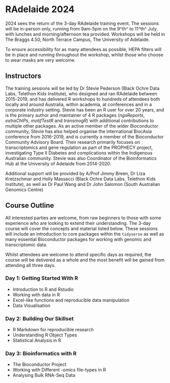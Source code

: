 # RAdelaide 2024

2024 sees the return of the 3-day RAdelaide training event.
The sessions will be in-person only, running from 9am-5pm on the 9^th^ to 11^th^ July, with lunches and morning/afternoon tea provided.
Workshops will be held in The Braggs 4.50, North Terrace Campus, The University of Adelaide.

To ensure accessibility for as many attendees as possible, HEPA filters will be in place and running throughout the workshop, whilst those who choose to wear masks are very welcome.

## Instructors

The training sessions will be led by Dr Stevie Pederson (Black Ochre Data Labs, Telethon Kids Institute), who designed and ran RAdelaide between 2015-2019, and has delivered R workshops to hundreds of attendees both locally and around Australia, within academia, at conferences and in a corporate industry setting.
Stevie has been an R user for over 20 years, and is the primary author and maintainer of 4 R packages (*ngsReports*, *extraChIPs*, *motifTestR* and *transmogR*) with additional contributions to multiple other packages.
As an active member of the wider Bioconductor community, Stevie has also helped organise the international BiocAsia conference from 2016-2019, and is currently a member of the Bioconductor Community Advisory Board.
Their research primarily focuses on transcriptomics and gene regulation as part of the PROPHECY project, investigating Type II Diabetes and complications within the Indigenous Australian community.
Stevie was also Coordinator of the Bioinformatics Hub at the University of Adelaide from 2014-2020.

Additional support will be provided by A/Prof Jimmy Breen, Dr Liza Kretzschmar and Holly Massacci (Black Ochre Data Labs, Telethon Kids Institute), as well as Dr Paul Wang and Dr John Salomon (South Australian Genomics Centre)


## Course Outline

All interested parties are welcome, from raw beginners to those with some experience who are looking to extend their understanding.
The 3-day course will cover the concepts and material listed below.
These sessions will include an introduction to core packages within the `tidyverse` as well as many essential Bioconductor packages for working with genomic and transcriptomic data.

Whilst attendees are welcome to attend specific days as required, the course will be delivered as a whole and the most benefit will be gained from attending all three days.


### Day 1: Getting Started With R

- Introduction to R and Rstudio
- Working with data in R
- Excel-like functions and reproducible data manipulation
- Data Visualisation

### Day 2: Building Our Skillset

- R Markdown for reproducible research
- Understanding R Object Types
- Statistical Analysis in R

### Day 3: Bioinformatics with R

- The Bioconductor Project
- Working with Different -omics file-types in R
- Analysing Bulk RNA-Seq Data

